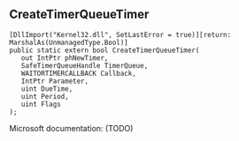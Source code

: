 ## CreateTimerQueueTimer

```
[DllImport("Kernel32.dll", SetLastError = true)][return: MarshalAs(UnmanagedType.Bool)]
public static extern bool CreateTimerQueueTimer(
   out IntPtr phNewTimer,
   SafeTimerQueueHandle TimerQueue,
   WAITORTIMERCALLBACK Callback,
   IntPtr Parameter,
   uint DueTime,
   uint Period,
   uint Flags
);
```

Microsoft documentation: (TODO)
